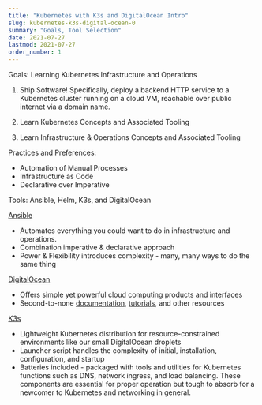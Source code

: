 ```yaml
---
title: "Kubernetes with K3s and DigitalOcean Intro"
slug: kubernetes-k3s-digital-ocean-0
summary: "Goals, Tool Selection"
date: 2021-07-27
lastmod: 2021-07-27
order_number: 1
---
```


Goals: Learning Kubernetes Infrastructure and Operations
1. Ship Software!
Specifically, deploy a backend HTTP service to a Kubernetes cluster running on a cloud VM, reachable over public internet via a domain name.

2. Learn Kubernetes Concepts and Associated Tooling
3. Learn Infrastructure & Operations Concepts and Associated Tooling

Practices and Preferences:
* Automation of Manual Processes
* Infrastructure as Code
* Declarative over Imperative

Tools: Ansible, Helm, K3s, and DigitalOcean

[Ansible](https://docs.ansible.com/ansible/latest/)
* Automates everything you could want to do in infrastructure and operations.
* Combination imperative & declarative approach
* Power & Flexibility introduces complexity  - many, many ways to do the same thing

[DigitalOcean](https://www.digitalocean.com/)
* Offers simple yet powerful cloud computing products and interfaces
* Second-to-none [documentation](https://docs.digitalocean.com), [tutorials](https://www.digitalocean.com/community/tutorials), and other resources

[K3s](https://rancher.com/docs/k3s/latest/en/)
* Lightweight Kubernetes distribution for resource-constrained environments like our small DigitalOcean droplets
* Launcher script handles the complexity of initial, installation, configuration, and startup
* Batteries included - packaged with tools and utilities for Kubernetes functions such as DNS, network ingress, and load balancing.
These components are essential for proper operation but tough to absorb for a newcomer to Kubernetes and networking in general.

